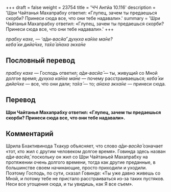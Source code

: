 +++
draft = false
weight = 23754
title = 'ЧЧ Антйа 10.116'
description = 'Шри Чайтанья Махапрабху ответил: «Глупец, зачем ты предаешься скорби? Принеси сюда все, что они тебе надавали».'
summary = 'Шри Чайтанья Махапрабху ответил: «Глупец, зачем ты предаешься скорби? Принеси сюда все, что они тебе надавали».'
+++

_прабху кахе, — ‘а̄ди-васйа̄’ дух̣кха ка̄н̇хе ма̄не?  
кеба̄ ки дийа̄чхе, та̄ха̄ а̄наха экха̄не_

## Пословный перевод

_прабху_ _кахе_ — Господь ответил; _а̄ди_\-_васйа̄_ — ты, живущий со Мной долгое время; _дух̣кха_ _ка̄н̇хе_ _ма̄не_ — почему расстраиваешься; _кеба̄_ _ки_ _дийа̄чхе_ — все, что они дали; _та̄ха̄_ — то; _а̄наха_ _экха̄не_ — принеси сюда.

## Перевод

**Шри Чайтанья Махапрабху ответил: «Глупец, зачем ты предаешься скорби? Принеси сюда все, что они тебе надавали».**

## Комментарий

Шрила Бхактивинода Тхакур объясняет, что слово _а̄ди-васйа̄_ означает «тот, кто жил с другим человеком долгое время». Говинда здесь назван _а̄ди-васйа̄,_ поскольку он жил со Шри Чайтаньей Махапрабху на протяжении очень долгого времени, тогда как другие преданные, в большинстве своем начинающие, просто приходили и уходили. Поэтому Господь, по сути, сказал Говинде: «Ты уже давно живешь со Мной, и потому тебе не пристало расстраиваться из-за таких пустяков. Неси все угощения сюда, и ты увидишь, как Я все съем».
